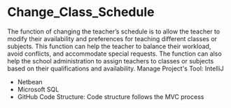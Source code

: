 # Change_Class_Schedule
The function of changing the teacher’s schedule is to allow the teacher to modify their availability and preferences for teaching different classes or subjects. This function can help the teacher to balance their workload, avoid conflicts, and accommodate special requests. The function can also help the school administration to assign teachers to classes or subjects based on their qualifications and availability.
Manage Project's Tool:
IntelliJ
- Netbean
- Microsoft SQL
- GitHub
Code Structure: 
Code structure follows the MVC process
